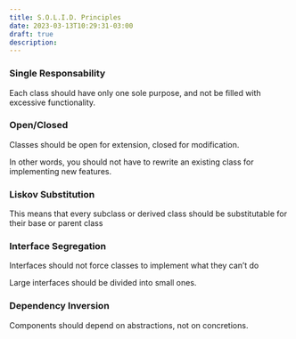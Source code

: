 ```yaml
---
title: S.O.L.I.D. Principles
date: 2023-03-13T10:29:31-03:00
draft: true
description:
---
```


### Single Responsability

Each class should have only one sole purpose, and not be filled with excessive functionality.

### Open/Closed

Classes should be open for extension, closed for modification.

In other words, you should not have to rewrite an existing class for implementing new features.

### Liskov Substitution

This means that every subclass or derived class should be substitutable for their base or parent class

### Interface Segregation

Interfaces should not force classes to implement what they can’t do

Large interfaces should be divided into small ones.

### Dependency Inversion

Components should depend on abstractions, not on concretions.


